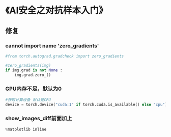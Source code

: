 # 《AI安全之对抗样本入门》


## 修复

### cannot import name 'zero_gradients'

```Python
#from torch.autograd.gradcheck import zero_gradients

#zero_gradients(img)  
if img.grad is not None :  
    img.grad.zero_()
```


### GPU内存不足，默认为0

```Python
#获取计算设备 默认是CPU
device = torch.device("cuda:1" if torch.cuda.is_available() else "cpu")
```


### show_images_diff前面加上


```Python
%matplotlib inline
```
